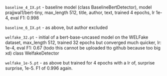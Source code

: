 `baseline_4_IX.pt` - baseline model (class BaselineBertDetector), model prajjwal1/bert-tiny, 
max_length 512, title, author, text, trained 4 epochs, lr 1e-4, eval F1: 0.998

`baseline_6_IX.pt` - as above, but author excluded

`welfake_32.pt` - initial of a bert-base-uncased model on the WELFake dataset, max_length 512,
trained 32 epochs but converged much quicker, lr: 1e-4, eval F1: 0.67 (todo this cannot be 
uploaded tto github because too big xd) class WelfakeDetector

`welfake_1e-5.pt` - as above but trained for 4 epochs with a lr of, surprise surprise, 1e-5. F1 of 0.996
again.
